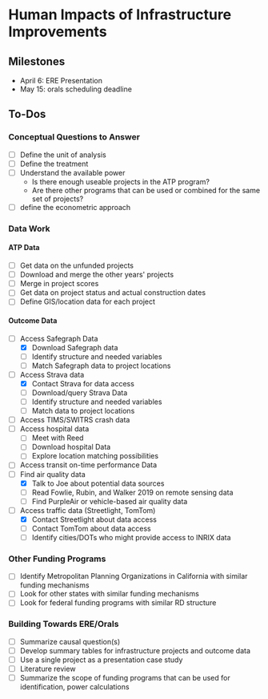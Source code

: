 # Human Impacts of Infrastructure Improvements

## Milestones

- April 6: ERE Presentation
- May 15: orals scheduling deadline

## To-Dos

### Conceptual Questions to Answer

- [ ] Define the unit of analysis
- [ ] Define the treatment
- [ ] Understand the available power
	- Is there enough useable projects in the ATP program?
	- Are there other programs that can be used or combined for the same set of projects?
- [ ] define the econometric approach

### Data Work

#### ATP Data

- [ ] Get data on the unfunded projects
- [ ] Download and merge the other years' projects
- [ ] Merge in project scores
- [ ] Get data on project status and actual construction dates
- [ ] Define GIS/location data for each project

#### Outcome Data

- [ ] Access Safegraph Data
	- [X] Download Safegraph data
	- [ ] Identify structure and needed variables
	- [ ] Match Safegraph data to project locations
- [ ] Access Strava data
	- [X] Contact Strava for data access
	- [ ] Download/query Strava Data
	- [ ] Identify structure and needed variables
	- [ ] Match data to project locations
- [ ] Access TIMS/SWITRS crash data
- [ ] Access hospital data
	- [ ] Meet with Reed
	- [ ] Download hospital Data
	- [ ] Explore location matching possibilities
- [ ] Access transit on-time performance Data
- [ ] Find air quality data
	- [X] Talk to Joe about potential data sources
	- [ ] Read Fowlie, Rubin, and Walker 2019 on remote sensing data
	- [ ] Find PurpleAir or vehicle-based air quality data
- [ ] Access traffic data (Streetlight, TomTom)
	- [X] Contact Streetlight about data access
	- [ ] Contact TomTom about data access
	- [ ] Identify cities/DOTs who might provide access to INRIX data

### Other Funding Programs

- [ ] Identify Metropolitan Planning Organizations in California with similar funding mechanisms
- [ ] Look for other states with similar funding mechanisms
- [ ] Look for federal funding programs with similar RD structure

### Building Towards ERE/Orals

- [ ] Summarize causal question(s)
- [ ] Develop summary tables for infrastructure projects and outcome data
- [ ] Use a single project as a presentation case study
- [ ] Literature review
- [ ] Summarize the scope of funding programs that can be used for identification, power calculations
